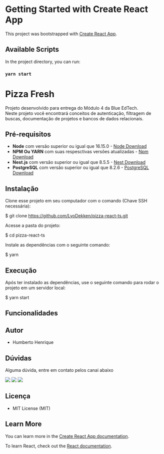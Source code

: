 # Getting Started with Create React App

This project was bootstrapped with [Create React App](https://github.com/facebook/create-react-app).

## Available Scripts

In the project directory, you can run:

### `yarn start`

# Pizza Fresh

Projeto desenvolvido para entrega do Módulo 4 da Blue EdTech.
<br/>
Neste projeto você encontrará conceitos de autenticação, filtragem de buscas, documentação de projetos e bancos de dados relacionais.

## Pré-requisitos

- **Node** com versão superior ou igual que 16.15.0 - [Node Download](https://nodejs.org/pt-br/download/)
- **NPM Ou YARN** com suas respesctivas versões atualizadas - [Npm Download](https://www.npmjs.com/package/download)
- **Nest.js** com versão superior ou igual que 8.5.5 - [Nest Download](https://docs.nestjs.com/)
- **PostgreSQL** com versão superior ou igual que 8.2.6 - [PostgreSQL Download](https://www.postgresql.org/download/)

## Instalação

Clone esse projeto em seu computador com o comando (Chave SSH necessária):

$ git clone https://github.com/LyoDekken/pizza-react-ts.git

Acesse a pasta do projeto:

$ cd pizza-react-ts

Instale as dependências com o seguinte comando:

$ yarn

## Execução

Após ter instalado as dependências, use o seguinte comando para rodar o projeto em um servidor local:

$ yarn start

## Funcionalidades

## Autor

- Humberto Henrique

## Dúvidas

Alguma dúvida, entre em contato pelos canai abaixo

<div>
<a href="https://www.linkedin.com/in/humbertohenrique/" target="_blank"><img src="https://img.shields.io/badge/-LinkedIn-%230077B5?style=for-the-badge&logo=linkedin&logoColor=white" target="_blank"></a>
<a href="https://www.instagram.com/oliiveira_hh/" target="_blank"><img src="https://img.shields.io/badge/-Instagram-%23E4405F?style=for-the-badge&logo=instagram&logoColor=white" target="_blank"></a>
<a href = "mailto:lyodekken.dev@gmail.com"><img src="https://img.shields.io/badge/Gmail-D14836?style=for-the-badge&logo=gmail&logoColor=white" target="_blank"></a>
</div>

## Licença

- MIT License (MIT)

## Learn More

You can learn more in the [Create React App documentation](https://facebook.github.io/create-react-app/docs/getting-started).

To learn React, check out the [React documentation](https://reactjs.org/).
